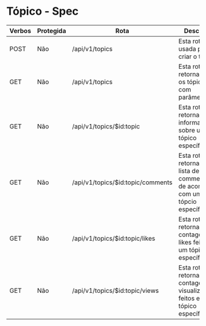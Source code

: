 # Tópico - Spec

| Verbos | Protegida | Rota                              | Descrição                                                                        |
| ------ | --------- | --------------------------------- | -------------------------------------------------------------------------------- |
| POST   | Não       | /api/v1/topics                    | Esta rota é usada para criar o tópico.                                           |
| GET    | Não       | /api/v1/topics                    | Esta rota retorna todos os tópicos com parâmetros.                               |
| GET    | Não       | /api/v1/topics/$id:topic          | Esta rota retorna informações sobre um tópico específico.                        |
| GET    | Não       | /api/v1/topics/$id:topic/comments | Esta rota retorna uma lista de commentários de acordo com um tópcio específico.  |
| GET    | Não       | /api/v1/topics/$id:topic/likes    | Esta rota retornar uma contagem dos likes feitos em um tópico específico.        |
| GET    | Não       | /api/v1/topics/$id:topic/views    | Esta rota retornar uma contagem de visualizações feitos em um tópico específico. |
